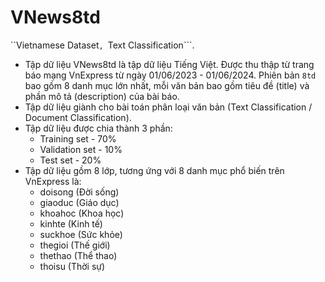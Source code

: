 # VNews8td
``Vietnamese Dataset```, ```Text Classification```.

* Tập dữ liệu VNews8td là tập dữ liệu Tiếng Việt. Được thu thập từ trang báo mạng VnExpress từ ngày 01/06/2023 - 01/06/2024. Phiên bản ```8td``` bao gồm 8 danh mục lớn nhất, mỗi văn bản bao gồm tiêu đề (title) và phần mô tả (description) của bài báo.
* Tập dữ liệu giành cho bài toán phân loại văn bản (Text Classification / Document Classification).
* Tập dữ liệu được chia thành 3 phần:
	* Training set - 70%
	* Validation set - 10%
	* Test set - 20%
* Tập dữ liệu gồm 8 lớp, tương ứng với 8 danh mục phổ biến trên VnExpress là:
	* doisong (Đời sống)
	* giaoduc (Giáo dục)
	* khoahoc (Khoa học)
	* kinhte (Kinh tế)
	* suckhoe (Sức khỏe)
	* thegioi (Thế giới)
	* thethao (Thể thao)
	* thoisu (Thời sự)
